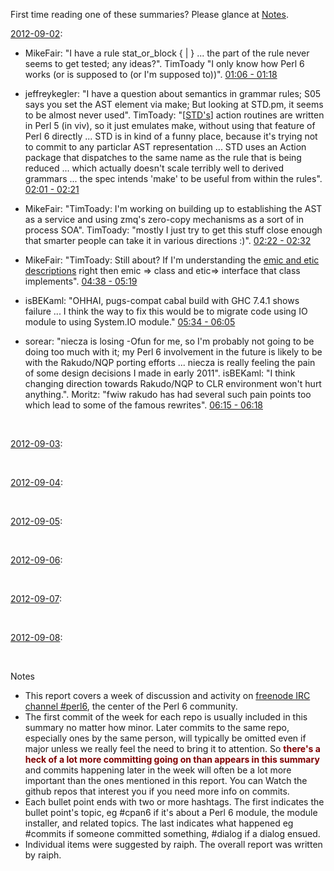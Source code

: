 First time reading one of these summaries? Please glance at [Notes](#Notes).

[2012-09-02](http://irclog.perlgeek.de/perl6/2012-09-02):

* MikeFair: "I have a rule stat_or_block { <block> | <statement> } ... the <statement> part of the rule never seems to get tested; any ideas?".
TimToady "I only know how Perl 6 works (or is supposed to (or I'm supposed to))".
[01:06 - 01:18](http://irclog.perlgeek.de/perl6/2012-09-02#i_5951965)
    
* jeffreykegler: "I have a question about semantics in grammar rules; S05 says you set the AST element via make; But looking at STD.pm, it seems to be almost never used".
TimToady: "\[[STD's](https://github.com/perl6/std/)] action routines are written in Perl 5 (in viv), so it just emulates make, without using that feature of Perl 6 directly ... STD is in kind of a funny place, because it's trying not to commit to any particlar AST representation ... STD uses an Action package that dispatches to the same name as the rule that is being reduced ... which actually doesn't scale terribly well to derived grammars ... the spec intends 'make' to be useful from within the rules".
[02:01 - 02:21](http://irclog.perlgeek.de/perl6/2012-09-02#i_5952017)
    
* MikeFair: "TimToady: I'm working on building up to establishing the AST as a service and using zmq's zero-copy mechanisms as a sort of in process SOA".
TimToady: "mostly I just try to get this stuff close enough that smarter people can take it in various directions :)".
[02:22 - 02:32](http://irclog.perlgeek.de/perl6/2012-09-02#i_5952080)

* MikeFair: "TimToady: Still about? If I'm understanding the [emic and etic descriptions](http://irclog.perlgeek.de/perl6/2012-09-02#i_5952103) right then emic => class and etic=> interface that class implements".
[04:38 - 05:19](http://irclog.perlgeek.de/perl6/2012-09-02#i_5952159)

* isBEKaml: "OHHAI, pugs-compat cabal build with GHC 7.4.1 shows failure ... I think the way to fix this would be to migrate code using IO module to using System.IO module."
[05:34 - 06:05](http://irclog.perlgeek.de/perl6/2012-09-02#i_5952215)

* sorear: "niecza is losing -Ofun for me, so I'm probably not going to be doing too much with it; my Perl 6 involvement in the future is likely to be with the Rakudo/NQP porting efforts ... niecza is really feeling the pain of some design decisions I made in early 2011".
isBEKaml: "I think changing direction towards Rakudo/NQP to CLR environment won't hurt anything.".
Moritz: "fwiw rakudo has had several such pain points too which lead to some of the famous rewrites".
[06:15 - 06:18](http://irclog.perlgeek.de/perl6/2012-09-02#i_5952246)

<br>

[2012-09-03](http://irclog.perlgeek.de/perl6/2012-09-03):

<br>

[2012-09-04](http://irclog.perlgeek.de/perl6/2012-09-04):

<br>

[2012-09-05](http://irclog.perlgeek.de/perl6/2012-09-05):

<br>

[2012-09-06](http://irclog.perlgeek.de/perl6/2012-09-06):

<br>

[2012-09-07](http://irclog.perlgeek.de/perl6/2012-09-07):

<br>

[2012-09-08](http://irclog.perlgeek.de/perl6/2012-09-08):

<br>

<a name="Notes"></a>Notes

* This report covers a week of discussion and activity on [freenode IRC channel #perl6](http://webchat.freenode.net), the center of the Perl 6 community.
* The first commit of the week for each repo is usually included in this summary no matter how minor. Later commits to the same repo, especially ones by the same person, will typically be omitted even if major unless we really feel the need to bring it to attention. So <font color="maroon">**there's a heck of a lot more committing going on than appears in this summary**</font> and commits happening later in the week will often be a lot more important than the ones mentioned in this report. You can Watch the github repos that interest you if you need more info on commits.
* Each bullet point ends with two or more hashtags. The first indicates the bullet point's topic, eg #cpan6 if it's about a Perl 6 module, the module installer, and related topics. The last indicates what happened eg #commits if someone committed something, #dialog if a dialog ensued.
* Individual items were suggested by raiph. The overall report was written by raiph.